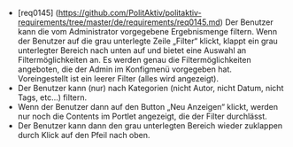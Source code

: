 * [req0145] (https://github.com/PolitAktiv/politaktiv-requirements/tree/master/de/requirements/req0145.md) 
Der Benutzer kann die vom Administrator vorgegebene Ergebnismenge filtern.
Wenn der Benutzer auf die grau unterlegte Zeile „Filter“ klickt, klappt ein grau unterlegter Bereich nach unten auf und bietet eine Auswahl an Filtermöglichkeiten an. Es werden genau die Filtermöglichkeiten angeboten, die der Admin im Konfigmenü vorgegeben hat. Voreingestellt ist ein leerer Filter (alles wird angezeigt).
 * Der Benutzer kann (nur) nach Kategorien (nicht Autor, nicht Datum, nicht Tags, etc…) filtern.
 * Wenn der Benutzer dann auf den Button „Neu Anzeigen“ klickt, werden nur noch die Contents im Portlet angezeigt, die der Filter durchlässt.
 * Der Benutzer kann dann den grau unterlegten Bereich wieder zuklappen durch Klick auf den Pfeil nach oben.
